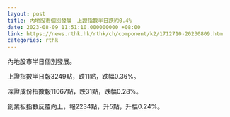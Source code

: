 ```yaml
---
layout: post
title: 內地股市個別發展　上證指數半日跌約0.4%
date: 2023-08-09 11:51:10.000000000 +08:00
link: https://news.rthk.hk/rthk/ch/component/k2/1712710-20230809.htm
categories: rthk
---
```


內地股市半日個別發展。

上證指數半日報3249點，跌11點，跌幅0.36%。

深證成份指數報11067點，跌31點，跌幅0.28%。

創業板指數反覆向上，報2234點，升5點，升幅0.24%。
